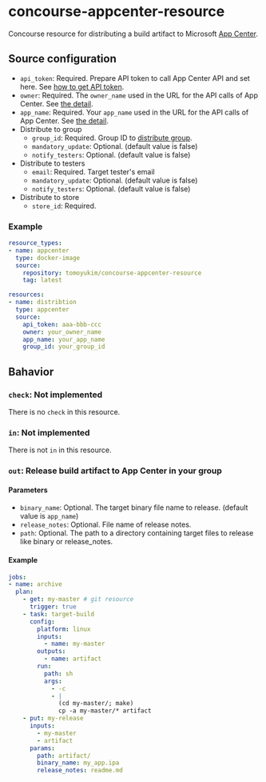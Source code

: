 # concourse-appcenter-resource
Concourse resource for distributing a build artifact to Microsoft [App Center](https://docs.microsoft.com/en-us/appcenter/distribution/uploading).

## Source configuration
- `api_token`: Required. Prepare API token to call App Center API and set here. See [how to get API token](https://docs.microsoft.com/en-us/appcenter/api-docs/index).
- `owner`: Required. The `owner_name` used in the URL for the API calls of App Center. See [the detail](https://docs.microsoft.com/en-us/appcenter/distribution/uploading#distributing-using-the-apis).
- `app_name`: Required. Your `app_name` used in the URL for the API calls of App Center. See [the detail](https://docs.microsoft.com/en-us/appcenter/distribution/uploading#distributing-using-the-apis).
- Distribute to group
  - `group_id`: Required. Group ID to [distribute group](https://docs.microsoft.com/ja-jp/appcenter/distribution/groups).
  - `mandatory_update`: Optional. (default value is false)
  - `notify_testers`: Optional. (default value is false)
- Distribute to testers
  - `email`: Required. Target tester's email
  - `mandatory_update`: Optional. (default value is false)
  - `notify_testers`: Optional. (default value is false)
- Distribute to store
  - `store_id`: Required.

### Example
```yaml
resource_types:
- name: appcenter
  type: docker-image
  source:
    repository: tomoyukim/concourse-appcenter-resource
    tag: latest

resources:
- name: distribtion
  type: appcenter
  source:
    api_token: aaa-bbb-ccc
    owner: your_owner_name
    app_name: your_app_name
    group_id: your_group_id
```
## Bahavior

### `check`: Not implemented
There is no `check` in this resource.

### `in`: Not implemented
There is not `in` in this resource.

### `out`: Release build artifact to App Center in your group

#### Parameters
- `binary_name`: Optional. The target binary file name to release. (default value is `app_name`)
- `release_notes`: Optional. File name of release notes.
- `path`: Optional. The path to a directory containing target files to release like binary or release_notes.

#### Example
```yaml
jobs:
- name: archive
  plan:
    - get: my-master # git resource
      trigger: true
    - task: target-build
      config:
        platform: linux
        inputs:
          - name: my-master
        outputs:
          - name: artifact
        run:
          path: sh
          args:
            - -c
            - |
              (cd my-master/; make)
              cp -a my-master/* artifact
    - put: my-release
      inputs:
        - my-master
        - artifact
      params:
        path: artifact/
        binary_name: my_app.ipa
        release_notes: readme.md
```